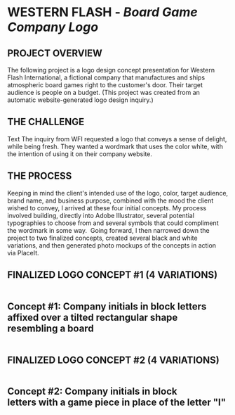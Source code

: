 # WESTERN FLASH - <i>Board Game Company Logo</i>

## PROJECT OVERVIEW
The following project is a logo design concept presentation for Western Flash International, a fictional company that manufactures and ships atmospheric board games right to the customer's door. Their target audience is people on a budget. (This project was created from an automatic website-generated logo design inquiry.)
## THE CHALLENGE
Text
The inquiry from WFI requested a logo that conveys a sense of delight, while being fresh. They wanted a wordmark that uses the color white, with the intention of using it on their company website.
## THE PROCESS
Keeping in mind the client's intended use of the logo, color, target audience, brand name, and business purpose, combined with the mood the client wished to convey, I arrived at these four initial concepts. My process involved building, directly into Adobe Illustrator, several potential typographies to choose from and several symbols that could compliment the wordmark in some way.​​​​​​​
<img src="">
Going forward, I then narrowed down the project to two finalized concepts, created several black and white variations, and then generated photo mockups of the concepts in action via PlaceIt.
## FINALIZED LOGO CONCEPT #1 (4 VARIATIONS)
<img src=""><img src=""><img src="">
## Concept #1: Company initials in block letters affixed over a tilted rectangular shape resembling a board
<img src=""><img src=""><img src="">
## FINALIZED LOGO CONCEPT #2 (4 VARIATIONS)
<img src=""><img src=""><img src="">
## Concept #2: Company initials in block letters with a game piece in place of the letter "I"
<img src=""><img src=""><img src="">
